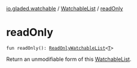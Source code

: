 [io.gladed.watchable](../index.md) / [WatchableList](index.md) / [readOnly](./read-only.md)

# readOnly

`fun readOnly(): `[`ReadOnlyWatchableList`](../-read-only-watchable-list.md)`<`[`T`](index.md#T)`>`

Return an unmodifiable form of this [WatchableList](index.md).

